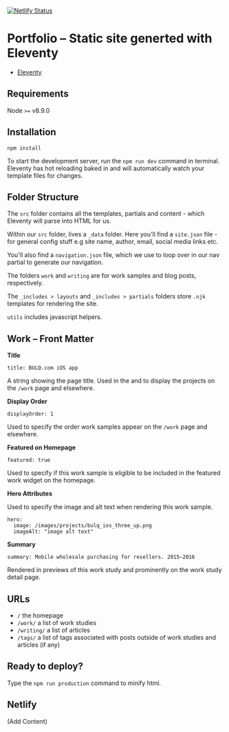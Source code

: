 [![Netlify Status](https://api.netlify.com/api/v1/badges/f4455669-0ce8-40ea-8ff5-5c31f0aadfa5/deploy-status)](https://app.netlify.com/sites/skeleventy/deploys)

# Portfolio – Static site generted with Eleventy 

* [Eleventy](https://www.11ty.dev/docs/)

## Requirements

Node `>=` v8.9.0

## Installation

```
npm install
```

To start the development server, run the `npm run dev` command in terminal. Eleventy has hot reloading baked in and will automatically watch your template files for changes.

## Folder Structure

The `src` folder contains all the templates, partials and content - which Eleventy will parse into HTML for us.

Within our `src` folder, lives a `_data` folder. Here you'll find a `site.json` file - for general config stuff e.g site name, author, email, social media links etc.

You'll also find a `navigation.json` file, which we use to loop over in our nav partial to generate our navigation.

The folders `work` and `writing` are for work samples and blog posts, respectively. 

The `_includes > layouts` and `_includes > partials` folders store `.njk` templates for rendering the site. 

`utils` includes javascript helpers. 

## Work – Front Matter

**Title**

`title: BULQ.com iOS app`

A string showing the page title. Used in the <head> and to display the projects on the `/work` page and elsewhere.

**Display Order**

`displayOrder: 1`

Used to specify the order work samples appear on the `/work` page and elsewhere.

**Featured on Homepage**

`featured: true`

Used to specify if this work sample is eligible to be included in the featured work widget on the homepage.

**Hero Attributes**

Used to specify the image and alt text when rendering this work sample.
```
hero:
  image: /images/projects/bulq_ios_three_up.png
  imageAlt: "image alt text" 
```

**Summary**

`summary: Mobile wholesale purchasing for resellers. 2015–2016`

Rendered in previews of this work study and prominently on the work study detail page.



## URLs

* `/` the homepage
* `/work/` a list of work studies 
* `/writing/` a list of articles 
* `/tags/` a list of tags associated with posts outside of work studies and articles (if any)

## Ready to deploy? 

Type the `npm run production` command to minify html. 

## Netlify

(Add Content)
